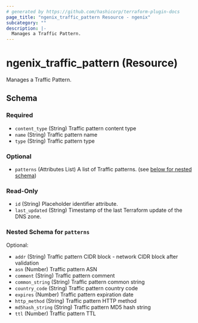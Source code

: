 ```yaml
---
# generated by https://github.com/hashicorp/terraform-plugin-docs
page_title: "ngenix_traffic_pattern Resource - ngenix"
subcategory: ""
description: |-
  Manages a Traffic Pattern.
---
```


# ngenix_traffic_pattern (Resource)

Manages a Traffic Pattern.



<!-- schema generated by tfplugindocs -->
## Schema

### Required

- `content_type` (String) Traffic pattern content type
- `name` (String) Traffic pattern name
- `type` (String) Traffic pattern type

### Optional

- `patterns` (Attributes List) A list of Traffic patterns. (see [below for nested schema](#nestedatt--patterns))

### Read-Only

- `id` (String) Placeholder identifier attribute.
- `last_updated` (String) Timestamp of the last Terraform update of the DNS zone.

<a id="nestedatt--patterns"></a>
### Nested Schema for `patterns`

Optional:

- `addr` (String) Traffic pattern CIDR block - network CIDR block after validation
- `asn` (Number) Traffic pattern ASN
- `comment` (String) Traffic pattern comment
- `common_string` (String) Traffic pattern common string
- `country_code` (String) Traffic pattern country code
- `expires` (Number) Traffic pattern expiration date
- `http_method` (String) Traffic pattern HTTP method
- `md5hash_string` (String) Traffic pattern MD5 hash string
- `ttl` (Number) Traffic pattern TTL
